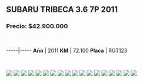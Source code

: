 ## SUBARU TRIBECA 3.6 7P 2011

### Precio: $42.900.000

<p>&nbsp;</p>

-----|-----
**Año** | 2011
**KM** | 72.100
**Placa** | RGT123

<p>&nbsp;</p>

<img src="images/SUBARU TRIBECA 3.6 7P RGT123.jpeg?raw=true"/>
<img src="images/SUBARU TRIBECA 3.6 7P RGT123 - 10.jpeg?raw=true"/>
<img src="images/SUBARU TRIBECA 3.6 7P RGT123 - 12.jpeg?raw=true"/>
<img src="images/SUBARU TRIBECA 3.6 7P RGT123 - 15.jpeg?raw=true"/>
<img src="images/SUBARU TRIBECA 3.6 7P RGT123 - 2.jpeg?raw=true"/>
<img src="images/SUBARU TRIBECA 3.6 7P RGT123 - 3.jpeg?raw=true"/>
<img src="images/SUBARU TRIBECA 3.6 7P RGT123 - 32.jpeg?raw=true"/>
<img src="images/SUBARU TRIBECA 3.6 7P RGT123 - 4.jpeg?raw=true"/>
<img src="images/SUBARU TRIBECA 3.6 7P RGT123 - 5.jpeg?raw=true"/>
<img src="images/SUBARU TRIBECA 3.6 7P RGT123 - 52.jpeg?raw=true"/>
<img src="images/SUBARU TRIBECA 3.6 7P RGT123 - 6.jpeg?raw=true"/>
<img src="images/SUBARU TRIBECA 3.6 7P RGT123 - 63.jpeg?raw=true"/>
<img src="images/SUBARU TRIBECA 3.6 7P RGT123 - 7.jpeg?raw=true"/>
<img src="images/SUBARU TRIBECA 3.6 7P RGT123 - 78.jpeg?raw=true"/>
<img src="images/SUBARU TRIBECA 3.6 7P RGT123 - 8.jpeg?raw=true"/>
<img src="images/SUBARU TRIBECA 3.6 7P RGT123 - 89.jpeg?raw=true"/>
<img src="images/SUBARU TRIBECA 3.6 7P RGT123 - 9.jpeg?raw=true"/>
<img src="images/SUBARU TRIBECA 3.6 7P RGT123 -84.jpeg?raw=true"/>


